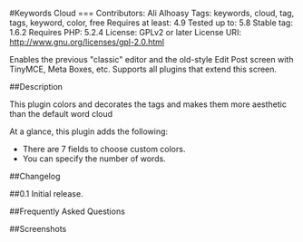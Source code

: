 
#Keywords Cloud  ===
Contributors: Ali Alhoasy
Tags: keywords, cloud, tag, tags, keyword, color, free
Requires at least: 4.9
Tested up to: 5.8
Stable tag: 1.6.2
Requires PHP: 5.2.4
License: GPLv2 or later
License URI: http://www.gnu.org/licenses/gpl-2.0.html

Enables the previous "classic" editor and the old-style Edit Post screen with TinyMCE, Meta Boxes, etc. Supports all plugins that extend this screen.

##Description

This plugin colors and decorates the tags and makes them more aesthetic than the default word cloud

At a glance, this plugin adds the following:

* There are 7 fields to choose custom colors.
* You can specify the number of words.

##Changelog 

##0.1
Initial release.

##Frequently Asked Questions

##Screenshots
